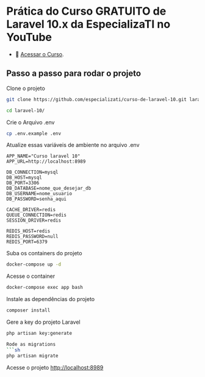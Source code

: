 # Prática do Curso GRATUITO de Laravel 10.x da EspecializaTI no YouTube

- :movie_camera: [Acessar o Curso](https://www.youtube.com/playlist?list=PLVSNL1PHDWvQ1N6fqhQ5HQzFtN-xrkjNU).

## Passo a passo para rodar o projeto

Clone o projeto
```sh
git clone https://github.com/especializati/curso-de-laravel-10.git laravel-10
```
```sh
cd laravel-10/
```


Crie o Arquivo .env
```sh
cp .env.example .env
```


Atualize essas variáveis de ambiente no arquivo .env
```dosini
APP_NAME="Curso laravel 10"
APP_URL=http://localhost:8989

DB_CONNECTION=mysql
DB_HOST=mysql
DB_PORT=3306
DB_DATABASE=nome_que_desejar_db
DB_USERNAME=nome_usuario
DB_PASSWORD=senha_aqui

CACHE_DRIVER=redis
QUEUE_CONNECTION=redis
SESSION_DRIVER=redis

REDIS_HOST=redis
REDIS_PASSWORD=null
REDIS_PORT=6379
```


Suba os containers do projeto
```sh
docker-compose up -d
```


Acesse o container
```sh
docker-compose exec app bash
```


Instale as dependências do projeto
```sh
composer install
```


Gere a key do projeto Laravel
```sh
php artisan key:generate

Rode as migrations
```sh
php artisan migrate

```

Acesse o projeto
[http://localhost:8989](http://localhost:8989)
